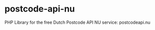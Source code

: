 postcode-api-nu
===============

PHP Library for the free Dutch Postcode API NU service: postcodeapi.nu
